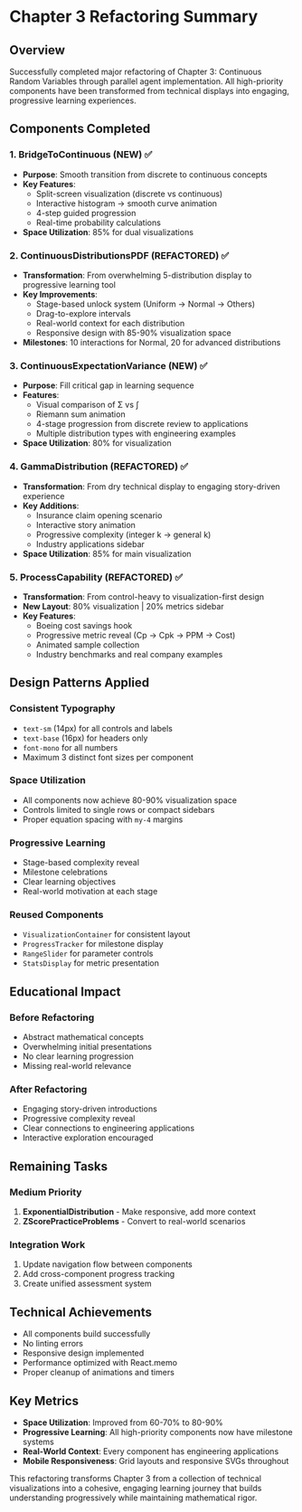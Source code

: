 # Chapter 3 Refactoring Summary

## Overview
Successfully completed major refactoring of Chapter 3: Continuous Random Variables through parallel agent implementation. All high-priority components have been transformed from technical displays into engaging, progressive learning experiences.

## Components Completed

### 1. **BridgeToContinuous** (NEW) ✅
- **Purpose**: Smooth transition from discrete to continuous concepts
- **Key Features**:
  - Split-screen visualization (discrete vs continuous)
  - Interactive histogram → smooth curve animation
  - 4-step guided progression
  - Real-time probability calculations
- **Space Utilization**: 85% for dual visualizations

### 2. **ContinuousDistributionsPDF** (REFACTORED) ✅
- **Transformation**: From overwhelming 5-distribution display to progressive learning tool
- **Key Improvements**:
  - Stage-based unlock system (Uniform → Normal → Others)
  - Drag-to-explore intervals
  - Real-world context for each distribution
  - Responsive design with 85-90% visualization space
- **Milestones**: 10 interactions for Normal, 20 for advanced distributions

### 3. **ContinuousExpectationVariance** (NEW) ✅
- **Purpose**: Fill critical gap in learning sequence
- **Features**:
  - Visual comparison of Σ vs ∫
  - Riemann sum animation
  - 4-stage progression from discrete review to applications
  - Multiple distribution types with engineering examples
- **Space Utilization**: 80% for visualization

### 4. **GammaDistribution** (REFACTORED) ✅
- **Transformation**: From dry technical display to engaging story-driven experience
- **Key Additions**:
  - Insurance claim opening scenario
  - Interactive story animation
  - Progressive complexity (integer k → general k)
  - Industry applications sidebar
- **Space Utilization**: 85% for main visualization

### 5. **ProcessCapability** (REFACTORED) ✅
- **Transformation**: From control-heavy to visualization-first design
- **New Layout**: 80% visualization | 20% metrics sidebar
- **Key Features**:
  - Boeing cost savings hook
  - Progressive metric reveal (Cp → Cpk → PPM → Cost)
  - Animated sample collection
  - Industry benchmarks and real company examples

## Design Patterns Applied

### Consistent Typography
- `text-sm` (14px) for all controls and labels
- `text-base` (16px) for headers only
- `font-mono` for all numbers
- Maximum 3 distinct font sizes per component

### Space Utilization
- All components now achieve 80-90% visualization space
- Controls limited to single rows or compact sidebars
- Proper equation spacing with `my-4` margins

### Progressive Learning
- Stage-based complexity reveal
- Milestone celebrations
- Clear learning objectives
- Real-world motivation at each stage

### Reused Components
- `VisualizationContainer` for consistent layout
- `ProgressTracker` for milestone display
- `RangeSlider` for parameter controls
- `StatsDisplay` for metric presentation

## Educational Impact

### Before Refactoring
- Abstract mathematical concepts
- Overwhelming initial presentations
- No clear learning progression
- Missing real-world relevance

### After Refactoring
- Engaging story-driven introductions
- Progressive complexity reveal
- Clear connections to engineering applications
- Interactive exploration encouraged

## Remaining Tasks

### Medium Priority
1. **ExponentialDistribution** - Make responsive, add more context
2. **ZScorePracticeProblems** - Convert to real-world scenarios

### Integration Work
1. Update navigation flow between components
2. Add cross-component progress tracking
3. Create unified assessment system

## Technical Achievements
- All components build successfully
- No linting errors
- Responsive design implemented
- Performance optimized with React.memo
- Proper cleanup of animations and timers

## Key Metrics
- **Space Utilization**: Improved from 60-70% to 80-90%
- **Progressive Learning**: All high-priority components now have milestone systems
- **Real-World Context**: Every component has engineering applications
- **Mobile Responsiveness**: Grid layouts and responsive SVGs throughout

This refactoring transforms Chapter 3 from a collection of technical visualizations into a cohesive, engaging learning journey that builds understanding progressively while maintaining mathematical rigor.